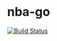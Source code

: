 # nba-go

[![Build Status](https://travis-ci.org/xxhomey19/nba-go.svg?branch=master)](https://travis-ci.org/xxhomey19/nba-go)
